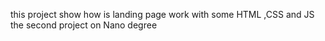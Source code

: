 this project show how is landing page work with some HTML ,CSS and JS
the second project on Nano degree

